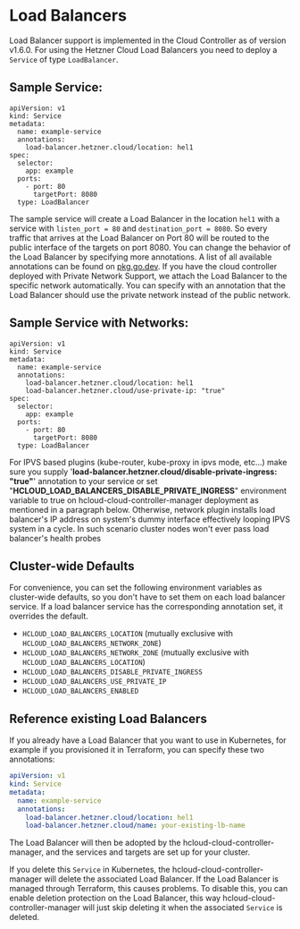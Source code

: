 # Load Balancers

Load Balancer support is implemented in the Cloud Controller as of
version v1.6.0. For using the Hetzner Cloud Load Balancers you need to
deploy a `Service` of type `LoadBalancer`.

## Sample Service:

```
apiVersion: v1
kind: Service
metadata:
  name: example-service
  annotations:
    load-balancer.hetzner.cloud/location: hel1
spec:
  selector:
    app: example
  ports:
    - port: 80
      targetPort: 8080
  type: LoadBalancer
```

The sample service will create a Load Balancer in the location `hel1`
with a service with `listen_port = 80` and `destination_port = 8080`. So
every traffic that arrives at the Load Balancer on Port 80 will be
routed to the public interface of the targets on port 8080.  You can
change the behavior of the Load Balancer by specifying more annotations.
A list of all available annotations can be found on
[pkg.go.dev](https://pkg.go.dev/github.com/syself/hetzner-cloud-controller-manager/internal/annotation#Name).
If you have the cloud controller deployed with Private Network Support,
we attach the Load Balancer to the specific network automatically. You
can specify with an annotation that the Load Balancer should use the
private network instead of the public network.

## Sample Service with Networks:

```
apiVersion: v1
kind: Service
metadata:
  name: example-service
  annotations:
    load-balancer.hetzner.cloud/location: hel1
    load-balancer.hetzner.cloud/use-private-ip: "true"
spec:
  selector:
    app: example
  ports:
    - port: 80
      targetPort: 8080
  type: LoadBalancer
```

For IPVS based plugins (kube-router, kube-proxy in ipvs mode, etc...) make sure you
supply '**load-balancer.hetzner.cloud/disable-private-ingress: "true"**' annotation
to your service or set "**HCLOUD_LOAD_BALANCERS_DISABLE_PRIVATE_INGRESS**" environment variable
to true on hcloud-cloud-controller-manager deployment as mentioned in a paragraph below. Otherwise, network
plugin installs load balancer's IP address on system's dummy interface effectively
looping IPVS system in a cycle. In such scenario cluster nodes won't ever pass load balancer's health probes

## Cluster-wide Defaults

For convenience, you can set the following environment variables as cluster-wide defaults, so you don't have to set them on each load balancer service. If a load balancer service has the corresponding annotation set, it overrides the default.

* `HCLOUD_LOAD_BALANCERS_LOCATION` (mutually exclusive with `HCLOUD_LOAD_BALANCERS_NETWORK_ZONE`)
* `HCLOUD_LOAD_BALANCERS_NETWORK_ZONE` (mutually exclusive with `HCLOUD_LOAD_BALANCERS_LOCATION`)
* `HCLOUD_LOAD_BALANCERS_DISABLE_PRIVATE_INGRESS`
* `HCLOUD_LOAD_BALANCERS_USE_PRIVATE_IP`
* `HCLOUD_LOAD_BALANCERS_ENABLED`

## Reference existing Load Balancers

If you already have a Load Balancer that you want to use in Kubernetes, for
example if you provisioned it in Terraform, you can specify these two
annotations:

```yaml
apiVersion: v1
kind: Service
metadata:
  name: example-service
  annotations:
    load-balancer.hetzner.cloud/location: hel1
    load-balancer.hetzner.cloud/name: your-existing-lb-name
```

The Load Balancer will then be adopted by the hcloud-cloud-controller-manager,
and the services and targets are set up for your cluster.

If you delete this `Service` in Kubernetes, the hcloud-cloud-controller-manager
will delete the associated Load Balancer. If the Load Balancer is managed
through Terraform, this causes problems. To disable this, you can enable
deletion protection on the Load Balancer, this way hcloud-cloud-controller-manager
will just skip deleting it when the associated `Service` is deleted.
